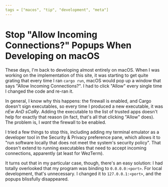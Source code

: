```yaml
---
tags = ["macos", "tip", "development", "meta"]
---
```


# Stop "Allow Incoming Connections?" Popups When Developing on macOS

These days, I'm back to developing almost entirely on macOS. When I was working
on the implementation of this site, it was starting to get quite grating that
every time I ran `cargo run`, macOS would pop up a window that says "Allow
Incoming Connections?". I had to click "Allow" every single time I changed the
code and re-ran it.

In general, I know why this happens: the firewall is enabled, and Cargo doesn't
sign executables, so every time I produced a new executable, it was _nEw AnD
sCaRy_. Adding the executable to the list of trusted apps doesn't help for
exactly that reason (in fact, that's all that clicking "Allow" does). The
problem is, I _want_ the firewall to be enabled.

I tried a few things to stop this, including adding my terminal emulator as a
developer tool in the Security & Privacy preference pane, which allows it to
"run software locally that does not meet the system's security policy". That
doesn't extend to running executables that need to accept incoming connections,
apparently (at least for WezTerm).

It turns out that in my particular case, though, there's an easy solution: I had
totally overlooked that my program was binding to `0.0.0.0:<port>`. For local
development, that's unnecessary. I changed it to `127.0.0.1:<port>`, and the
popups blissfully disappeared.
